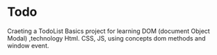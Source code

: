 # Todo
Craeting a TodoList Basics project for learning DOM (document Object Modal) ,technology Html. CSS, JS, using  concepts dom methods and window event.
